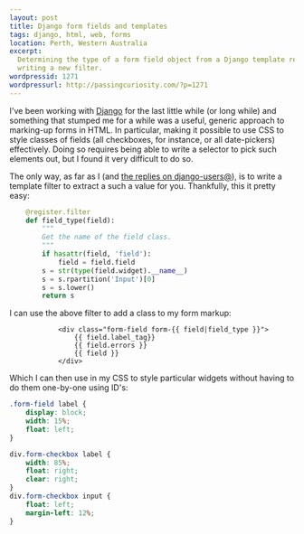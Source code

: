 ```yaml
---
layout: post
title: Django form fields and templates
tags: django, html, web, forms
location: Perth, Western Australia
excerpt: 
  Determining the type of a form field object from a Django template requires
  writing a new filter.
wordpressid: 1271
wordpressurl: http://passingcuriosity.com/?p=1271
---
```


I've been working with [Django][django] for the last little while (or long
while) and something that stumped me for a while was a useful, generic
approach to marking-up forms in HTML. In particular, making it possible to use
CSS to style classes of fields (all checkboxes, for instance, or all
date-pickers) effectively. Doing so requires being able to write a selector to
pick such elements out, but I found it very difficult to do so.

[django]: http://djangoproject.org/

The only way, as far as I (and [the replies on django-users@](http://groups.google.com/group/django-users/browse_thread/thread/16493dd43303efd3)), is to write a template filter to extract a such a value for you. Thankfully, this it pretty easy:

``````python
    @register.filter
    def field_type(field):
        """
        Get the name of the field class.
        """
        if hasattr(field, 'field'):
            field = field.field
        s = str(type(field.widget).__name__)
        s = s.rpartition('Input')[0]
        s = s.lower()
        return s
``````

I can use the above filter to add a class to my form markup:

``````django
            <div class="form-field form-{{ field|field_type }}">
                {{ field.label_tag}}
                {{ field.errors }}
                {{ field }}
            </div>
``````

Which I can then use in my CSS to style particular widgets without having to do them one-by-one using ID's:

``````css
.form-field label {
    display: block;
    width: 15%;
    float: left;
}

div.form-checkbox label {
    width: 85%;
    float: right;
    clear: right;
}
div.form-checkbox input {
    float: left;
    margin-left: 12%;
}
``````
